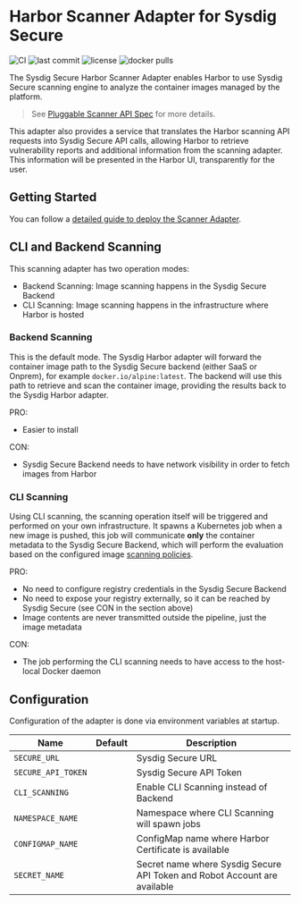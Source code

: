 # Harbor Scanner Adapter for Sysdig Secure

![CI](https://github.com/sysdiglabs/harbor-scanner-sysdig-secure/workflows/CI/badge.svg) ![last commit](https://flat.badgen.net/github/last-commit/sysdiglabs/harbor-scanner-sysdig-secure?icon=github) ![license](https://flat.badgen.net/github/license/sysdiglabs/harbor-scanner-sysdig-secure) ![docker pulls](https://flat.badgen.net/docker/pulls/sysdiglabs/harbor-scanner-sysdig-secure?icon=docker)

The Sysdig Secure Harbor Scanner Adapter enables Harbor to use Sysdig Secure scanning engine to analyze the container images managed by the platform.

> See [Pluggable Scanner API Spec](https://github.com/goharbor/pluggable-scanner-spec) for more details.

This adapter also provides a service that translates the Harbor scanning API requests into Sysdig Secure API calls, allowing Harbor to retrieve vulnerability reports and additional information from the scanning adapter. This information will be presented in the Harbor UI, transparently for the user.

## Getting Started

You can follow a [detailed guide to deploy the Scanner Adapter](docs/install.md).

## CLI and Backend Scanning

This scanning adapter has two operation modes:
* Backend Scanning: Image scanning happens in the Sysdig Secure Backend
* CLI Scanning: Image scanning happens in the infrastructure where Harbor is hosted

### Backend Scanning

This is the default mode. The Sysdig Harbor adapter will forward the container image path to the Sysdig Secure backend (either SaaS or Onprem), for example `docker.io/alpine:latest`. The backend will use this path to retrieve and scan the container image, providing the results back to the Sysdig Harbor adapter.

PRO:
* Easier to install

CON:
* Sysdig Secure Backend needs to have network visibility in order to fetch images from Harbor

### CLI Scanning

Using CLI scanning, the scanning operation itself will be triggered and performed on your own infrastructure. It spawns a Kubernetes job when a new image is pushed, this job will communicate **only** the container metadata to the Sysdig Secure Backend, which will perform the evaluation based on the configured image [scanning policies](https://docs.sysdig.com/en/manage-scanning-policies.html).

PRO:
* No need to configure registry credentials in the Sysdig Secure Backend
* No need to expose your registry externally, so it can be reached by Sysdig Secure (see CON in the section above)
* Image contents are never transmitted outside the pipeline, just the image metadata

CON:
* The job performing the CLI scanning needs to have access to the host-local Docker daemon

## Configuration

Configuration of the adapter is done via environment variables at startup.

| Name              | Default | Description                                                               |
|-------------------| ---     | ---                                                                       |
| `SECURE_URL`      | ` `     | Sysdig Secure URL                                                         |
| `SECURE_API_TOKEN` | ` `     | Sysdig Secure API Token                                                   |
| `CLI_SCANNING`    | ` `     | Enable CLI Scanning instead of Backend                                 |
| `NAMESPACE_NAME`  | ` `     | Namespace where CLI Scanning will spawn jobs                           |
| `CONFIGMAP_NAME`  | ` `     | ConfigMap name where Harbor Certificate is available                      |
| `SECRET_NAME`     | ` `     | Secret name where Sysdig Secure API Token and Robot Account are available |

